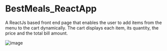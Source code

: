# BestMeals_ReactApp
A ReactJs based front end page that enables the user to add items from the menu to the cart dynamically. 
The cart displays each item, its quantity, the price and the total bill amount.

![image](https://user-images.githubusercontent.com/90214706/206316498-a1cb9552-cc89-4de9-80d1-03872f98728a.png)

